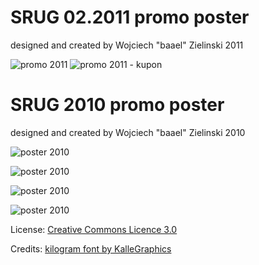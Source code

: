 SRUG 02.2011 promo poster
===================
designed and created by Wojciech "baael" Zielinski 2011

![promo 2011](posters/raw/master/preview_promo_02_2011.png)
![promo 2011 - kupon](posters/raw/master/kupon.png)

SRUG 2010 promo poster
===================
designed and created by Wojciech "baael" Zielinski 2010

![poster 2010](posters/raw/master/poster-2010-02.jpg)

![poster 2010](posters/raw/master/poster-2011-02.png)

![poster 2010](posters/raw/master/poster-2011-04.png)

![poster 2010](posters/raw/master/coupon-2011-02.png)

License:
[Creative Commons Licence 3.0](http://creativecommons.org/licenses/by-nc-sa/3.0)

Credits:
[kilogram font by KalleGraphics](http://www.behance.net/Gallery/Kilogram/414472)
